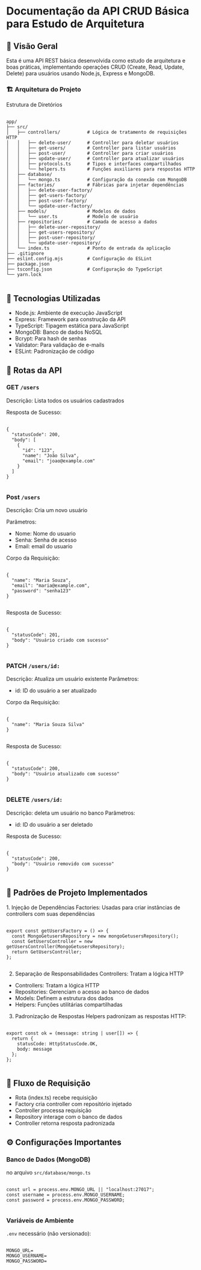 <h1>Documentação da API CRUD Básica para Estudo de Arquitetura</h1>
<h2>📌 Visão Geral</h2>
Esta é uma API REST básica desenvolvida como estudo de arquitetura e boas práticas, implementando operações CRUD (Create, Read, Update, Delete) para usuários usando Node.js, Express e MongoDB.

<h3>🏗️ Arquitetura do Projeto</h3>
Estrutura de Diretórios

<pre>
  <code>
app/
├── src/
│   ├── controllers/          # Lógica de tratamento de requisições HTTP
│   │   ├── delete-user/      # Controller para deletar usuários
│   │   ├── get-users/        # Controller para listar usuários
│   │   ├── post-user/        # Controller para criar usuários
│   │   ├── update-user/      # Controller para atualizar usuários
│   │   ├── protocols.ts      # Tipos e interfaces compartilhados
│   │   └── helpers.ts        # Funções auxiliares para respostas HTTP
│   ├── database/
│   │   └── mongo.ts          # Configuração da conexão com MongoDB
│   ├── factories/            # Fábricas para injetar dependências
│   │   ├── delete-user-factory/
│   │   ├── get-users-factory/
│   │   ├── post-user-factory/
│   │   └── update-user-factory/
│   ├── models/               # Modelos de dados
│   │   └── user.ts           # Modelo de usuário
│   ├── repositories/         # Camada de acesso a dados
│   │   ├── delete-user-repository/
│   │   ├── get-users-repository/
│   │   ├── post-user-repository/
│   │   └── update-user-repository/
│   └── index.ts              # Ponto de entrada da aplicação
├── .gitignore
├── eslint.config.mjs         # Configuração do ESLint
├── package.json
├── tsconfig.json             # Configuração do TypeScript
└── yarn.lock
  </code>
</pre>

<h2>🔧 Tecnologias Utilizadas</h2>
<ul>
  <li>Node.js: Ambiente de execução JavaScript</li>
  <li>Express: Framework para construção da API</li>
  <li>TypeScript: Tipagem estática para JavaScript</li>
  <li>MongoDB: Banco de dados NoSQL</li>
  <li>Bcrypt: Para hash de senhas</li>
  <li>Validator: Para validação de e-mails</li>
  <li>ESLint: Padronização de código</li>
</ul>

<h2>🚀 Rotas da API</h2>

<h3>GET <code>/users</code></h3>
Descrição: Lista todos os usuários cadastrados

Resposta de Sucesso:

<pre>
  <code>
{
  "statusCode": 200,
  "body": [
    {
      "id": "123",
      "name": "João Silva",
      "email": "joao@example.com"
    }
  ]
}
  </code>
</pre>

<h3>Post <code>/users</code></h3>
Descrição: Cria um novo usuário

Parâmetros:
  <ul>
    <li>Nome: Nome do usuario</li>
    <li>Senha: Senha de acesso</li>
    <li>Email: email do usuario</li>
  </ul>
Corpo da Requisição:

<pre>
  <code>
{
  "name": "Maria Souza",
  "email": "maria@example.com",
  "password": "senha123"
}
  </code>
</pre>

Resposta de Sucesso:

<pre>
  <code>
{
  "statusCode": 201,
  "body": "Usuário criado com sucesso"
}
  </code>
</pre>

<h3>PATCH <code>/users/id:</code></h3>
Descrição: Atualiza um usuário existente
Parâmetros:
  <ul>
    <li>id: ID do usuário a ser atualizado</li>
  </ul>

Corpo da Requisição:
<pre>
  <code>
{
  "name": "Maria Souza Silva"
}
  </code>
</pre>
Resposta de Sucesso:

<pre>
  <code>
{
  "statusCode": 200,
  "body": "Usuário atualizado com sucesso"
}
  </code>
</pre>

<h3>DELETE <code>/users/id:</code></h3>
Descrição: deleta um usuário no banco
Parâmetros:
  <ul>
    <li>id: ID do usuário a ser deletado</li>
  </ul>
Resposta de Sucesso:

<pre>
  <code>
{
  "statusCode": 200,
  "body": "Usuário removido com sucesso"
}
  </code>
</pre>

<h2>🧩 Padrões de Projeto Implementados</h2>
1. Injeção de Dependências
Factories: Usadas para criar instâncias de controllers com suas dependências
<pre>
  <code>
export const getUsersFactory = () => {
  const MongoGetusersRepository = new mongoGetusersRepository();
  const GetUsersController = new getUsersController(MongoGetusersRepository);
  return GetUsersController;
};
  </code>
</pre>

2. Separação de Responsabilidades
Controllers: Tratam a lógica HTTP
<ul>
  <li>Controllers: Tratam a lógica HTTP</li>
  <li>Repositories: Gerenciam o acesso ao banco de dados</li>
  <li>Models: Definem a estrutura dos dados</li>
  <li>Helpers: Funções utilitárias compartilhadas</li>
</ul>

3. Padronização de Respostas
Helpers padronizam as respostas HTTP:
<pre>
  <code>
export const ok = (message: string | user[]) => {
  return {
    statusCode: HttpStatusCode.OK,
    body: message
  };
};
  </code>
</pre>

<h2>🔄 Fluxo de Requisição</h2>

<ul>
  <li>Rota (index.ts) recebe requisição</li>
  <li>Factory cria controller com repositório injetado</li>
  <li>Controller processa requisição</li>
  <li>Repository interage com o banco de dados</li>
  <li>Controller retorna resposta padronizada</li>
</ul>

<h2>⚙️ Configurações Importantes</h2>
<h3>Banco de Dados (MongoDB)</h3>
no arquivo <code>src/database/mongo.ts</code>

<pre>
  <code>
const url = process.env.MONGO_URL || "localhost:27017";
const username = process.env.MONGO_USERNAME;
const password = process.env.MONGO_PASSWORD;
  </code>
</pre>
<h3>Variáveis de Ambiente</h3>
<code>.env</code> necessário (não versionado):

<pre>
  <code>
MONGO_URL=
MONGO_USERNAME=
MONGO_PASSWORD=
  </code>
</pre>

